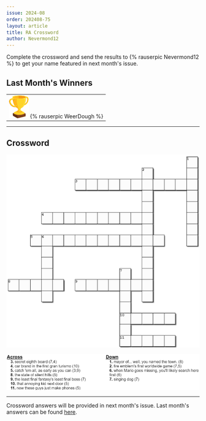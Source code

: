 ```yaml
---
issue: 2024-08
order: 202408-75
layout: article
title: RA Crossword
author: Nevermond12
---
```


Complete the crossword and send the results to {% rauserpic Nevermond12 %} to get your name featured in next month's issue.

## Last Month's Winners

<table><tbody>
  <tr>
    <td colspan="4" style="text-align: center; vertical-align: middle;"><div class="bingo-winner-small"><img src="../../img/trophy_small.png"/> {% rauserpic WeerDough %}</div></td>
  </tr>
</tbody></table>

---

## Crossword

<p align="center">
  <img src="img/Fun/crossword.png" />
</p>
<p align="center">
  <img src="img/Fun/crossword-clues.png" />
</p>

***

Crossword answers will be provided in next month's issue. Last month's answers can be found [here](img/Fun/crossword-answers.png).